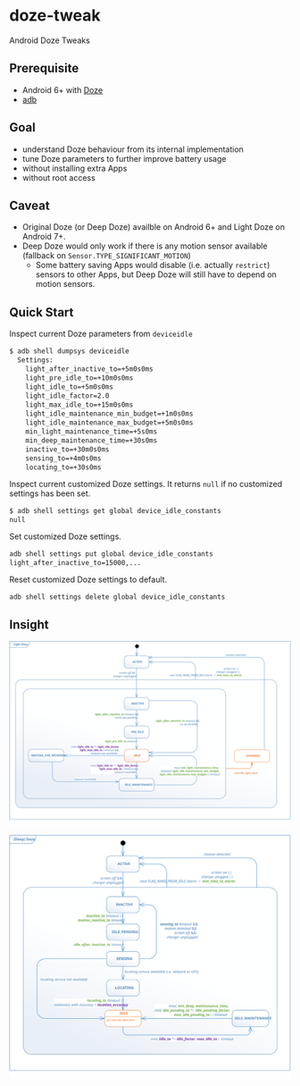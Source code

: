 # doze-tweak

Android Doze Tweaks

## Prerequisite 

 - Android 6+ with [Doze](https://developer.android.com/training/monitoring-device-state/doze-standby.html)
 - [adb](https://developer.android.com/studio/command-line/adb.html)

## Goal

 - understand Doze behaviour from its internal implementation
 - tune Doze parameters to further improve battery usage
 - without installing extra Apps
 - without root access

## Caveat

 - Original Doze (or Deep Doze) availble on Android 6+ and Light Doze on Android 7+.
 - Deep Doze would only work if there is any motion sensor available (fallback on ```Sensor.TYPE_SIGNIFICANT_MOTION```)
   - Some battery saving Apps would disable (i.e. actually ```restrict```) sensors to other Apps, but Deep Doze will still have to depend on motion sensors.  
 
## Quick Start

Inspect current Doze parameters from ```deviceidle```
```
$ adb shell dumpsys deviceidle
  Settings:
    light_after_inactive_to=+5m0s0ms
    light_pre_idle_to=+10m0s0ms
    light_idle_to=+5m0s0ms
    light_idle_factor=2.0
    light_max_idle_to=+15m0s0ms
    light_idle_maintenance_min_budget=+1m0s0ms
    light_idle_maintenance_max_budget=+5m0s0ms
    min_light_maintenance_time=+5s0ms
    min_deep_maintenance_time=+30s0ms
    inactive_to=+30m0s0ms
    sensing_to=+4m0s0ms
    locating_to=+30s0ms
```
Inspect current customized Doze settings. It returns ```null``` if no customized settings has been set.
```
$ adb shell settings get global device_idle_constants
null
```
Set customized Doze settings.
```
adb shell settings put global device_idle_constants light_after_inactive_to=15000,...
```
Reset customized Doze settings to default.
```
adb shell settings delete global device_idle_constants
```

## Insight

![Light Doze](diagram/light-doze.svg)

![Deep Doze](diagram/deep-doze.svg)
